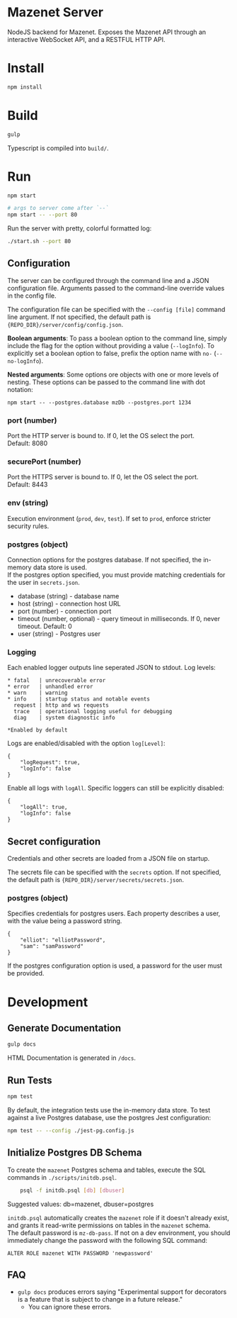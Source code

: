 # Mazenet Server
NodeJS backend for Mazenet. Exposes the Mazenet API through an interactive WebSocket API, and a RESTFUL HTTP API.

# Install
```bash
npm install
```

# Build
```bash
gulp
```
Typescript is compiled into `build/`.

# Run
```bash
npm start

# args to server come after `--`
npm start -- --port 80
```

Run the server with pretty, colorful formatted log:
```bash
./start.sh --port 80
```

## Configuration
The server can be configured through the command line and a JSON configuration file.
Arguments passed to the command-line override values in the config file.

The configuration file can be specified with the `--config [file]` command line argument.
If not specified, the default path is `{REPO_DIR}/server/config/config.json`.

**Boolean arguments**: To pass a boolean option to the command line, simply include the flag for the option without providing a value (`--logInfo`).
To explicitly set a boolean option to false, prefix the option name with `no-` (`--no-logInfo`).

**Nested arguments**: Some options ore objects with one or more levels of nesting. These options can be passed to the command line with dot notation:
```
npm start -- --postgres.database mzDb --postgres.port 1234
```

### port (number)
Port the HTTP server is bound to. If 0, let the OS select the port.  
Default: 8080

### securePort (number)
Port the HTTPS server is bound to. If 0, let the OS select the port.  
Default: 8443

### env (string)
Execution environment (`prod`, `dev`, `test`).
If set to `prod`, enforce stricter security rules.

### postgres (object)
Connection options for the postgres database. If not specified, the in-memory data store is used.  
If the postgres option specified, you must provide matching credentials for the user in `secrets.json`.

 - database (string) - database name
 - host (string) - connection host URL
 - port (number) - connection port
 - timeout (number, optional) - query timeout in milliseconds. If 0, never timeout. Default: 0
 - user (string) - Postgres user

### Logging
Each enabled logger outputs line seperated JSON to stdout.
Log levels:
```
* fatal   | unrecoverable error
* error   | unhandled error
* warn    | warning
* info    | startup status and notable events
  request | http and ws requests
  trace   | operational logging useful for debugging
  diag    | system diagnostic info

*Enabled by default
```

Logs are enabled/disabled with the option `log[Level]`:
```
{
	"logRequest": true,
	"logInfo": false
}
```

Enable all logs with `logAll`. Specific loggers can still be explicitly disabled:
```
{
	"logAll": true,
	"logInfo": false
}
```

## Secret configuration
Credentials and other secrets are loaded from a JSON file on startup.

The secrets file can be specified with the `secrets` option. If not specified, the default path is `{REPO_DIR}/server/secrets/secrets.json`.

### postgres (object)
Specifies credentials for postgres users. Each property describes a user, with the value being a password string.
```
{
	"elliot": "elliotPassword",
	"sam": "samPassword"
}
```

If the postgres configuration option is used, a password for the user must be provided.

# Development

## Generate Documentation
```bash
gulp docs
```
HTML Documentation is generated in `/docs`.

## Run Tests
```bash
npm test
```
By default, the integration tests use the in-memory data store. To test against a live Postgres database, use the postgres Jest configuration:
```bash
npm test -- --config ./jest-pg.config.js
```

## Initialize Postgres DB Schema
To create the `mazenet` Postgres schema and tables, execute the SQL commands in `./scripts/initdb.psql`.
```bash
	psql -f initdb.psql [db] [dbuser]
```
Suggested values: db=mazenet, dbuser=postgres

`initdb.psql` automatically creates the `mazenet` role if it doesn't already exist, and grants it read-write permissions on tables in the `mazenet` schema.  
The default password is `mz-db-pass`. If not on a dev environment, you should immediately change the password with the following SQL command:
```
ALTER ROLE mazenet WITH PASSWORD 'newpassword'
```

## FAQ
 - `gulp docs` produces errors saying "Experimental support for decorators is a feature that is subject to change in a future release."
   - You can ignore these errors.

